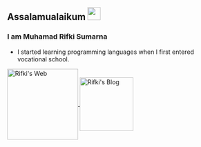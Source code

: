 ## Assalamualaikum <img src="https://raw.githubusercontent.com/iampavangandhi/iampavangandhi/master/gifs/Hi.gif" width="30px"></h2>

### I am Muhamad Rifki Sumarna
- I started learning programming languages ​​when I first entered vocational school.

<a href="https://ikiitech.github.io/library">
  <img align="center" alt="Rifki's Web" width="164px" src="https://img.shields.io/badge/GitHub%20Pages-222222.svg?style=for-the-badge&logo=GitHub-Pages&logoColor=white" />
</a>
<a href="https://www.rifkiblog.eu.org">
  <img align="center" alt="Rifki's Blog" width="124px" src="https://img.shields.io/badge/Blogger-FF5722.svg?style=for-the-badge&logo=Blogger&logoColor=white" />
</a>
